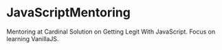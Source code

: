 # JavaScriptMentoring
Mentoring at Cardinal Solution on Getting Legit With JavaScript.  Focus on learning VanillaJS.
